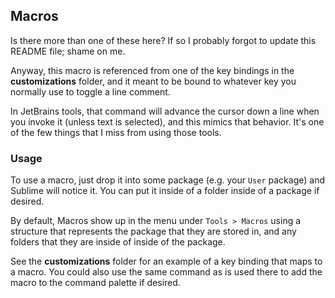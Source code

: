 Macros
------

Is there more than one of these here? If so I probably forgot to update this
README file; shame on me.

Anyway, this macro is referenced from one of the key bindings in the
**customizations** folder, and it meant to be bound to whatever key you
normally use to toggle a line comment.

In JetBrains tools, that command will advance the cursor down a line when you
invoke it (unless text is selected), and this mimics that behavior. It's one of
the few things that I miss from using those tools.

### Usage

To use a macro, just drop it into some package (e.g. your `User` package) and
Sublime will notice it. You can put it inside of a folder inside of a package
if desired.

By default, Macros show up in the menu under `Tools > Macros` using a structure
that represents the package that they are stored in, and any folders that they
are inside of inside of the package.

See the **customizations** folder for an example of a key binding that maps to
a macro. You could also use the same command as is used there to add the macro
to the command palette if desired.
